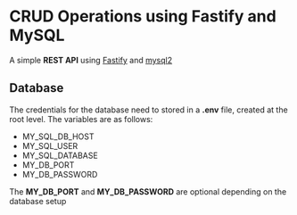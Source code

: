# CRUD Operations using Fastify and MySQL

A simple **REST API** using [Fastify](https://fastify.io) and [mysql2](https://www.npmjs.com/package/mysql2)

## Database

The credentials for the database need to stored in a **.env** file, created at the root level. The variables are as follows:
<ul>
  <li>MY_SQL_DB_HOST</li>
  <li>MY_SQL_USER</li>
  <li>MY_SQL_DATABASE</li>
  <li>MY_DB_PORT</li>
  <li>MY_DB_PASSWORD</li>
</ul>

The **MY_DB_PORT** and **MY_DB_PASSWORD** are optional depending on the database setup